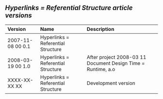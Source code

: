 ﻿## ***Hyperlinks = Referential Structure article versions***


|**Version**|**Name**|**Description**|
| :- | :- | :- |
|2007-11-08 00  0.1|Hyperlinks = Referential Structure||
|2008-03-19 00  1.0|Hyperlinks = Referential Structure|After project  2008-03 11  Document Design Time = Runtime, a.o|
|XXXX-XX-XX XX|Hyperlinks = Referential Structure|Development version|

